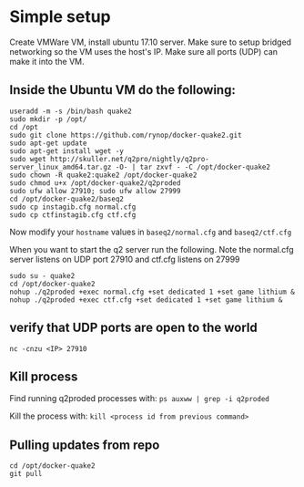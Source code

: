 # Simple setup

Create VMWare VM, install ubuntu 17.10 server.  Make sure to setup bridged networking so the VM uses the host's IP.  Make sure all ports (UDP) can make it into the VM.

## Inside the Ubuntu VM do the following:

```
useradd -m -s /bin/bash quake2
sudo mkdir -p /opt/
cd /opt
sudo git clone https://github.com/rynop/docker-quake2.git
sudo apt-get update
sudo apt-get install wget -y
sudo wget http://skuller.net/q2pro/nightly/q2pro-server_linux_amd64.tar.gz -O- | tar zxvf - -C /opt/docker-quake2
sudo chown -R quake2:quake2 /opt/docker-quake2
sudo chmod u+x /opt/docker-quake2/q2proded
sudo ufw allow 27910; sudo ufw allow 27999
cd /opt/docker-quake2/baseq2
sudo cp instagib.cfg normal.cfg
sudo cp ctfinstagib.cfg ctf.cfg
```

Now modify your `hostname` values in `baseq2/normal.cfg` and `baseq2/ctf.cfg`

When you want to start the q2 server run the following.  Note the normal.cfg server listens on UDP port 27910 and ctf.cfg listens on 27999

```
sudo su - quake2
cd /opt/docker-quake2
nohup ./q2proded +exec normal.cfg +set dedicated 1 +set game lithium &
nohup ./q2proded +exec ctf.cfg +set dedicated 1 +set game lithium &
```

## verify that UDP ports are open to the world

`nc -cnzu <IP> 27910`

## Kill process

Find running q2proded processes with: `ps auxww | grep -i q2proded`

Kill the process with: `kill <process id from previous command>`

## Pulling updates from repo

```
cd /opt/docker-quake2
git pull
```

